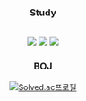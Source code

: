 <h3 align="center">Study</h3>
<div align="center">  

  <br>
  <img src="https://img.shields.io/badge/JAVA-007396?style=for-the-badge&logo=Java&logoColor=white">  
  <img src="https://img.shields.io/badge/Spring-6DB33F?style=for-the-badge&logo=Spring&logoColor=white">
  <img src="https://img.shields.io/badge/SpringBoot-6DB33FF?style=for-the-badge&logo=SpringBoot&logoColor=white">
  
  <br>

<h3 align="center">BOJ</h3>
<div align="center">  
  
[![Solved.ac프로필](http://mazassumnida.wtf/api/v2/generate_badge?boj=white0424)](https://solved.ac/white0424)
